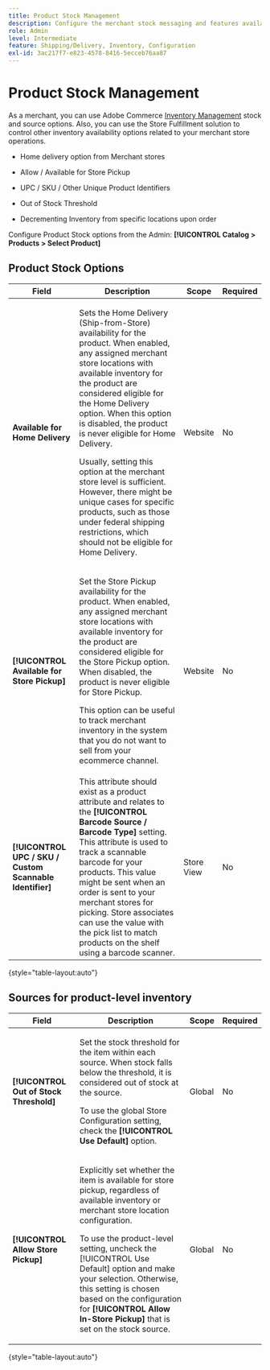 ```yaml
---
title: Product Stock Management
description: Configure the merchant stock messaging and features available to customers.
role: Admin
level: Intermediate
feature: Shipping/Delivery, Inventory, Configuration
exl-id: 3ac217f7-e823-4578-8416-5ecceb76aa87
---
```

# Product Stock Management

As a merchant, you can use Adobe Commerce [Inventory Management](https://docs.magento.com/user-guide/catalog/inventory-management.html) stock and source options. Also, you can use the Store Fulfillment solution to control other inventory availability options related to your merchant store operations.

- Home delivery option from Merchant stores

- Allow / Available for Store Pickup

- UPC / SKU / Other Unique Product Identifiers

- Out of Stock Threshold

- Decrementing Inventory from specific locations upon order

Configure Product Stock options from the Admin: **[!UICONTROL Catalog > Products > Select Product]**

## **Product Stock Options**

| **Field**                                                | **Description**                                                                                                                                                                                                                                                                                                                                                                                                                                                                                                                                           | **Scope**  | **Required** |
|----------------------------------------------------------|-----------------------------------------------------------------------------------------------------------------------------------------------------------------------------------------------------------------------------------------------------------------------------------------------------------------------------------------------------------------------------------------------------------------------------------------------------------------------------------------------------------------------------------------------------------|------------|--------------|
| **Available for Home Delivery**                          | <p>Sets the Home Delivery (Ship-from-Store) availability for the product. When enabled, any assigned merchant store locations with available inventory for the product are considered eligible for the Home Delivery option. When this option is disabled, the product is never eligible for Home Delivery.</p>Usually, setting this option at the merchant store level is sufficient. However, there might be unique cases for specific products, such as those under federal shipping restrictions, which should not be eligible for Home Delivery.</p> | Website    | No           |
| **[!UICONTROL Available for Store Pickup]**              | <p>Set the Store Pickup availability for the product. When enabled, any assigned merchant store locations with available inventory for the product are considered eligible for the Store Pickup option. When disabled, the product is never eligible for Store Pickup.</p><p>This option can be useful to track merchant inventory in the system that you do not want to sell from your ecommerce channel.</p>                                                                                                                                            | Website    | No           |
| **[!UICONTROL UPC / SKU / Custom Scannable Identifier]** | This attribute should exist as a product attribute and relates to the **[!UICONTROL Barcode Source / Barcode Type]** setting. This attribute is used to track a scannable barcode for your products. This value might be sent when an order is sent to your merchant stores for picking. Store associates can use the value with the pick list to match products on the shelf using a barcode scanner.                                                                                                                                                    | Store View | No           |

{style="table-layout:auto"}

## Sources for product-level inventory

| **Field**                               | **Description**                                                                                                                                                                                                                                                                                                                                                                                         | **Scope** | **Required** |
|-----------------------------------------|---------------------------------------------------------------------------------------------------------------------------------------------------------------------------------------------------------------------------------------------------------------------------------------------------------------------------------------------------------------------------------------------------------|-----------|--------------|
| **[!UICONTROL Out of Stock Threshold]** | <p>Set the stock threshold for the item within each source. When stock falls below the threshold, it is considered out of stock at the source.</p><p>To use the global Store Configuration setting, check the **[!UICONTROL Use Default]** option.</p>                                                                                                                                                  | Global    | No           |
| **[!UICONTROL Allow Store Pickup]**     | <p>Explicitly set whether the item is available for store pickup, regardless of available inventory or merchant store location configuration.</p><p>To use the product-level setting, uncheck the [!UICONTROL Use Default] option and make your selection. Otherwise, this setting is chosen based on the configuration for **[!UICONTROL Allow In-Store Pickup]** that is set on the stock source.</p> | Global    | No           |

{style="table-layout:auto"}

